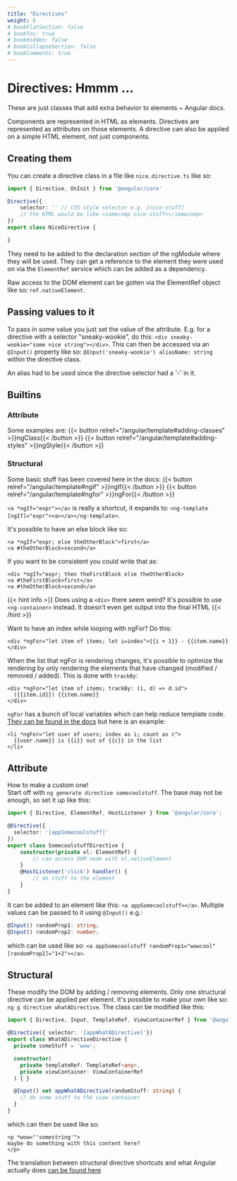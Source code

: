 ```yaml
---
title: "Directives"
weight: 5
# bookFlatSection: false
# bookToc: true
# bookHidden: false
# bookCollapseSection: false
# bookComments: true
---
```


# Directives: Hmmm ...
These are just classes that add extra behavior to elements ~ Angular docs.

Components are represented in HTML as elements. Directives are represented as attributes on those elements. A directive can also be applied on a simple HTML element, not just components.

## Creating them
You can create a directive class in a file like `nice.directive.ts` like so:
```ts
import { Directive, OnInit } from '@angular/core'

Directive({
    selector: '' // CSS style selector e.g. [nice-stuff]
    // the HTML would be like <somecomp nice-stuff></somecomp>
})
export class NiceDirective {

}
```

They need to be added to the declaration section of the ngModule where they will be used. They can get a reference to the element they were used on via the `ElementRef` service which can be added as a dependency.

Raw access to the DOM element can be gotten via the ElementRef object like so: `ref.nativeElement`.

## Passing values to it
To pass in some value you just set the value of the attribute. E.g. for a directive with a selector "sneaky-wookie", do this: `<div sneaky-wookie="some nice string"></div>`. This can then be accessed via an `@Input()` property like so: `@Input('sneaky-wookie') aliasName: string` within the directive class.

An alias had to be used since the directive selector had a '-' in it.

## Builtins
### Attribute
Some examples are:
{{< button relref="/angular/template#adding-classes" >}}ngClass{{< /button >}}
{{< button relref="/angular/template#adding-styles" >}}ngStyle{{< /button >}}

### Structural
Some basic stuff has been covered here in the docs:
{{< button relref="/angular/template#ngif" >}}ngIf{{< /button >}}
{{< button relref="/angular/template#ngfor" >}}ngFor{{< /button >}}

`<a *ngIf="expr"></a>` is really a shortcut, it expands to: `<ng-template [ngIf]="expr"><a></a></ng-template>`.

It's possible to have an else block like so:
```
<a *ngIf="expr; else theOtherBlock">first</a>
<a #theOtherBlock>second</a>
```
If you want to be consistent you could write that as:
```
<div *ngIf="expr; then theFirstBlock else theOtherBlock>
<a #theFirstBlock>first</a>
<a #theOtherBlock>second</a>
```

{{< hint info >}}
Does using a `<div>` there seem weird? It's possible to use `<ng-container>` instead.
It doesn't even get output into the final HTML
{{< /hint >}}

Want to have an index while looping with ngFor? Do this:
```
<div *ngFor="let item of items; let i=index">{{i + 1}} - {{item.name}}</div>
```

When the list that ngFor is rendering changes, it's possible to optimize the rendering by only
rendering the elements that have changed (modified / removed / added). This is done with `trackBy`:
```
<div *ngFor="let item of items; trackBy: (i, d) => d.id">
  ({{item.id}}) {{item.name}}
</div>
```

`ngFor` has a bunch of local variables which can help reduce template code.
[They can be found in the docs](https://angular.io/api/common/NgForOf#local-variables) but here is an example:
```
<li *ngFor="let user of users; index as i; count as c">
  {{user.name}} is {{i}} out of {{c}} in the list
</li>
```

## Attribute
How to make a custom one!  
Start off with `ng generate directive somecoolstuff`. The base may not be enough, so set it up like this:
```ts
import { Directive, ElementRef, HostListener } from '@angular/core';

@Directive({
  selector: '[appSomecoolstuff]'
})
export class SomecoolstuffDirective {
    constructor(private el: ElementRef) {
        // can access DOM node with el.nativeElement
    }
    @HostListener('click') handler() {
        // do stuff to the element
    }    
}
```
It can be added to an element like this: `<a appSomecoolstuff></a>`.
Multiple values can be passed to it using `@Input()` e.g.:
```ts
@Input() randomProp1: string;
@Input() randomProp2: number;
```
which can be used like so: `<a appSomecoolstuff randomProp1="wowcool" [randomProp2]="1+2"></a>`.

## Structural
These modify the DOM by adding / removing elements. Only one structural directive can be applied per element.
It's possible to make your own like so: `ng g directive whatADirective`. The class can be modified like this:
```ts
import { Directive, Input, TemplateRef, ViewContainerRef } from '@angular/core';

@Directive({ selector: '[appWhatADirective]'})
export class WhatADirectiveDirective {
  private someStuff = 'wow';

  constructor(
    private templateRef: TemplateRef<any>,
    private viewContainer: ViewContainerRef
  ) { }

  @Input() set appWhatADirective(randomStuff: string) {
    // do some stuff to the view container
  }
}
```

which can then be used like so:
```
<p *wow="'somestring'">
maybe do something with this content here?
</p>
```

The translation between structural directive shortcuts and what Angular actually does [can be found here](https://angular.io/guide/structural-directives#shorthand-examples)
